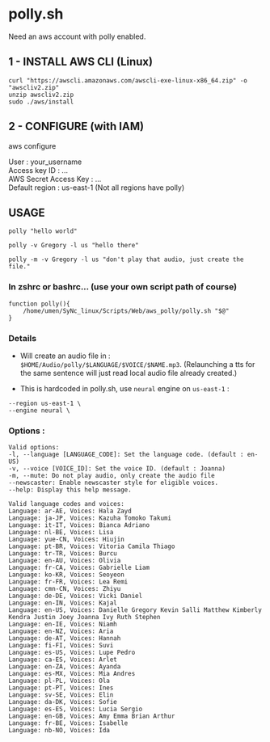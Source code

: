 # polly.sh

Need an aws account with polly enabled.

## 1 - INSTALL AWS CLI (Linux)
```
curl "https://awscli.amazonaws.com/awscli-exe-linux-x86_64.zip" -o "awscliv2.zip"
unzip awscliv2.zip
sudo ./aws/install
```

## 2 - CONFIGURE (with IAM)

aws configure

User : your_username  
Access key ID : ...  
AWS Secret Access Key : ...  
Default region : us-east-1 (Not all regions have polly)  

## USAGE

`polly "hello world"`

`polly -v Gregory -l us "hello there"`

`polly -m -v Gregory -l us "don't play that audio, just create the file."`

### In zshrc or bashrc... (use your own script path of course)

```
function polly(){
	/home/umen/SyNc_linux/Scripts/Web/aws_polly/polly.sh "$@"
}
```

### Details

- Will create an audio file in : `$HOME/Audio/polly/$LANGUAGE/$VOICE/$NAME.mp3`. (Relaunching a tts for the same sentence will just read local audio file already created.)

- This is hardcoded in polly.sh, use `neural` engine on `us-east-1` : 

```
--region us-east-1 \
--engine neural \
```

### Options :

```
Valid options:
-l, --language [LANGUAGE_CODE]: Set the language code. (default : en-US)
-v, --voice [VOICE_ID]: Set the voice ID. (default : Joanna)
-m, --mute: Do not play audio, only create the audio file
--newscaster: Enable newscaster style for eligible voices.
--help: Display this help message.

Valid language codes and voices:
Language: ar-AE, Voices: Hala Zayd
Language: ja-JP, Voices: Kazuha Tomoko Takumi
Language: it-IT, Voices: Bianca Adriano
Language: nl-BE, Voices: Lisa
Language: yue-CN, Voices: Hiujin
Language: pt-BR, Voices: Vitoria Camila Thiago
Language: tr-TR, Voices: Burcu
Language: en-AU, Voices: Olivia
Language: fr-CA, Voices: Gabrielle Liam
Language: ko-KR, Voices: Seoyeon
Language: fr-FR, Voices: Lea Remi
Language: cmn-CN, Voices: Zhiyu
Language: de-DE, Voices: Vicki Daniel
Language: en-IN, Voices: Kajal
Language: en-US, Voices: Danielle Gregory Kevin Salli Matthew Kimberly Kendra Justin Joey Joanna Ivy Ruth Stephen
Language: en-IE, Voices: Niamh
Language: en-NZ, Voices: Aria
Language: de-AT, Voices: Hannah
Language: fi-FI, Voices: Suvi
Language: es-US, Voices: Lupe Pedro
Language: ca-ES, Voices: Arlet
Language: en-ZA, Voices: Ayanda
Language: es-MX, Voices: Mia Andres
Language: pl-PL, Voices: Ola
Language: pt-PT, Voices: Ines
Language: sv-SE, Voices: Elin
Language: da-DK, Voices: Sofie
Language: es-ES, Voices: Lucia Sergio
Language: en-GB, Voices: Amy Emma Brian Arthur
Language: fr-BE, Voices: Isabelle
Language: nb-NO, Voices: Ida
```
